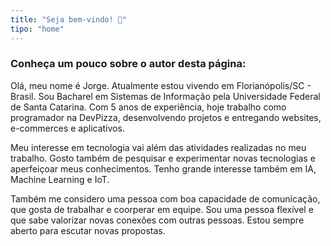 ```yaml
---
title: "Seja bem-vindo! 👋"
tipo: "home"
---
```


### Conheça um pouco sobre o autor desta página:

Olá, meu nome é Jorge. Atualmente estou vivendo em Florianópolis/SC - Brasil. Sou Bacharel em
Sistemas de Informação pela Universidade Federal de Santa Catarina. Com 5 anos de experiência, hoje trabalho como programador na DevPizza, desenvolvendo projetos e entregando websites, e-commerces e aplicativos.

Meu interesse em tecnologia vai além das atividades realizadas no meu trabalho. Gosto também de pesquisar e experimentar novas tecnologias e aperfeiçoar meus conhecimentos. Tenho grande interesse também em IA, Machine Learning e IoT.

Também me considero uma pessoa com boa capacidade de comunicação, que gosta de trabalhar e coorperar em equipe. Sou uma pessoa flexível e que sabe valorizar novas conexões com outras pessoas. Estou sempre aberto para escutar novas propostas.

